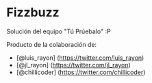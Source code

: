 Fizzbuzz
========

Solución del equipo "Tú Prúebalo" :P

Producto de la colaboración de:

* [@luis\_rayon] (https://twitter.com/luis_rayon)
* [@jl\_rayon] (https://twitter.com/jl_rayon)
* [@chillicoder] (https://twitter.com/chillicoder)

